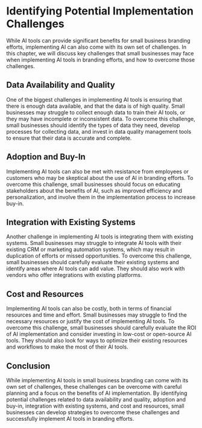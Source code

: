 Identifying Potential Implementation Challenges
======================================================================================================================

While AI tools can provide significant benefits for small business branding efforts, implementing AI can also come with its own set of challenges. In this chapter, we will discuss key challenges that small businesses may face when implementing AI tools in branding efforts, and how to overcome those challenges.

Data Availability and Quality
-----------------------------

One of the biggest challenges in implementing AI tools is ensuring that there is enough data available, and that the data is of high quality. Small businesses may struggle to collect enough data to train their AI tools, or they may have incomplete or inconsistent data. To overcome this challenge, small businesses should identify the types of data they need, develop processes for collecting data, and invest in data quality management tools to ensure that their data is accurate and complete.

Adoption and Buy-In
-------------------

Implementing AI tools can also be met with resistance from employees or customers who may be skeptical about the use of AI in branding efforts. To overcome this challenge, small businesses should focus on educating stakeholders about the benefits of AI, such as improved efficiency and personalization, and involve them in the implementation process to increase buy-in.

Integration with Existing Systems
---------------------------------

Another challenge in implementing AI tools is integrating them with existing systems. Small businesses may struggle to integrate AI tools with their existing CRM or marketing automation systems, which may result in duplication of efforts or missed opportunities. To overcome this challenge, small businesses should carefully evaluate their existing systems and identify areas where AI tools can add value. They should also work with vendors who offer integrations with existing platforms.

Cost and Resources
------------------

Implementing AI tools can also be costly, both in terms of financial resources and time and effort. Small businesses may struggle to find the necessary resources or justify the cost of implementing AI tools. To overcome this challenge, small businesses should carefully evaluate the ROI of AI implementation and consider investing in low-cost or open-source AI tools. They should also look for ways to optimize their existing resources and workflows to make the most of their AI tools.

Conclusion
----------

While implementing AI tools in small business branding can come with its own set of challenges, these challenges can be overcome with careful planning and a focus on the benefits of AI implementation. By identifying potential challenges related to data availability and quality, adoption and buy-in, integration with existing systems, and cost and resources, small businesses can develop strategies to overcome these challenges and successfully implement AI tools in branding efforts.
